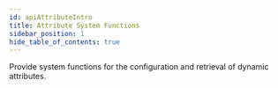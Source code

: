 ```yaml
---
id: apiAttributeIntro
title: Attribute System Functions
sidebar_position: 1
hide_table_of_contents: true 
---
```


Provide system functions for the configuration and retrieval of dynamic attributes.
